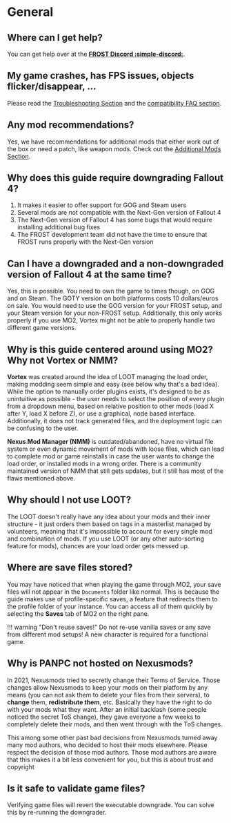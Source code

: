 # General

## Where can I get help?

You can get help over at the [**FROST Discord :simple-discord:**](https://discord.com/invite/BaKsm7Fn4A).

## My game crashes, has FPS issues, objects flicker/disappear, ...

Please read the [Troubleshooting Section](/guide/troubleshooting) and the [compatibility FAQ section](/faq/faq-compatibility).

## Any mod recommendations?

Yes, we have recommendations for additional mods that either work out of the box or need a patch, like weapon mods.
Check out the [Additional Mods Section](/additional-mods).

## Why does this guide require downgrading Fallout 4?

1. It makes it easier to offer support for GOG and Steam users
2. Several mods are not compatible with the Next-Gen version of Fallout 4
3. The Next-Gen version of Fallout 4 has some bugs that would require installing additional bug fixes
4. The FROST development team did not have the time to ensure that FROST runs properly with the Next-Gen version

## Can I have a downgraded and a non-downgraded version of Fallout 4 at the same time?

Yes, this is possible. You need to own the game to times though, on GOG and on Steam.
The GOTY version on both platforms costs 10 dollars/euros on sale.
You would need to use the GOG version for your FROST setup, and your Steam version for your non-FROST setup.
Additionally, this only works properly if you use MO2, Vortex might not be able to properly handle two different game versions.


## Why is this guide centered around using MO2? Why not Vortex or NMM?

**Vortex** was created around the idea of LOOT managing the load order, making modding seem simple and easy (see below why that's a bad idea).
While the option to manually order plugins exists, it's designed to be as unintuitive as possible - the user needs to select the position of every plugin from a dropdown menu, based on relative position to other mods (load X after Y, load X before Z), or use a graphical, node based interface.
Additionally, it does not track generated files, and the deployment logic can be confusing to the user. 

**Nexus Mod Manager (NMM)** is outdated/abandoned, have no virtual file system or even dynamic movement of mods with loose files, which can lead to complete mod or game reinstalls in case the user wants to change the load order, or installed mods in a wrong order. There is a community maintained version of NMM that still gets updates, but it still has most of the flaws mentioned above.

## Why should I not use LOOT?

The LOOT doesn't really have any idea about your mods and their inner structure - it just orders them based on tags in a masterlist managed by volunteers, meaning that it's impossible to account for every single mod and combination of mods. If you use LOOT (or any other auto-sorting feature for mods), chances are your load order gets messed up.

## Where are save files stored?

You may have noticed that when playing the game through MO2, your save files will not appear in the `Documents` folder like normal. This is because the guide makes use of profile-specific saves, a feature that redirects them to the profile folder of your instance. You can access all of them quickly by selecting the **Saves** tab of MO2 on the right pane. 

!!! warning "Don't reuse saves!"
    Do not re-use vanilla saves or any save from different mod setups! A new character is required for a functional game.

## Why is PANPC not hosted on Nexusmods?

In 2021, Nexusmods tried to secretly change their Terms of Service. Those changes allow Nexusmods to keep your mods on their platform by any means (you can not ask them to delete your files from their servers), to **change** them, **redistribute them**, etc. Basically they have the right to do with your mods what they want. 
After an initial backlash (some people noticed the secret ToS change), they gave everyone a few weeks to completely delete their mods, and then went through with the ToS changes.

This among some other past bad decisions from Nexusmods turned away many mod authors, who decided to host their mods elsewhere. Please respect the decision of those mod authors. Those mod authors are aware that this makes it a bit less convenient for you, but this is about trust and copyright


## Is it safe to validate game files?

Verifying game files will revert the executable downgrade. You can solve this by re-running the downgrader.
